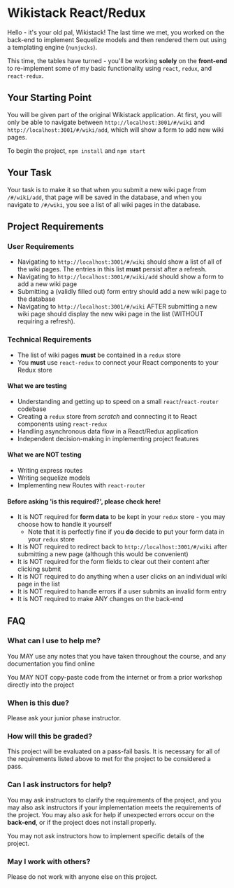 # Wikistack React/Redux

Hello - it's your old pal, Wikistack! The last time we met, you worked on the back-end to implement Sequelize models and then rendered them out using a templating engine (`nunjucks`).

This time, the tables have turned - you'll be working **solely** on the **front-end** to re-implement some of my basic functionality using `react`, `redux`, and `react-redux`.

## Your Starting Point
You will be given part of the original Wikistack application. At first, you will only be able to navigate between `http://localhost:3001/#/wiki` and `http://localhost:3001/#/wiki/add`, which will show a form to add new wiki pages.

To begin the project, `npm install` and `npm start`

## Your Task
Your task is to make it so that when you submit a new wiki page from `/#/wiki/add`, that page will be saved in the database, and when you navigate to `/#/wiki`, you see a list of all wiki pages in the database.

## Project Requirements
### User Requirements
* Navigating to `http://localhost:3001/#/wiki` should show a list of all of the wiki pages. The entries in this list **must** persist after a refresh.
* Navigating to `http://localhost:3001/#/wiki/add` should show a form to add a new wiki page
* Submitting a (validly filled out) form entry should add a new wiki page to the database
* Navigating to `http://localhost:3001/#/wiki` AFTER submitting a new wiki page should display the new wiki page in the list (WITHOUT requiring a refresh).
### Technical Requirements
* The list of wiki pages **must** be contained in a `redux` store
* You **must** use `react-redux` to connect your React components to your Redux store
#### What we are testing
* Understanding and getting up to speed on a small `react`/`react-router` codebase
* Creating a `redux` store from *scratch* and connecting it to React components using `react-redux`
* Handling asynchronous data flow in a React/Redux application
* Independent decision-making in implementing project features
#### What we are NOT testing
* Writing express routes
* Writing sequelize models
* Implementing new Routes with `react-router`

#### Before asking 'is this required?', please check here!
* It is NOT required for **form data** to be kept in your `redux` store - you may choose how to handle it yourself
  * Note that it is perfectly fine if you **do** decide to put your form data in your `redux` store
* It is NOT required to redirect back to `http://localhost:3001/#/wiki` after submitting a new page (although this would be convenient)
* It is NOT required for the form fields to clear out their content after clicking submit
* It is NOT required to do anything when a user clicks on an individual wiki page in the list
* It is NOT required to handle errors if a user submits an invalid form entry
* It is NOT required to make ANY changes on the back-end

## FAQ

### What can I use to help me?
You MAY use any notes that you have taken throughout the course, and any documentation you find online

You MAY NOT copy-paste code from the internet or from a prior workshop directly into the project

### When is this due?
Please ask your junior phase instructor.

### How will this be graded?
This project will be evaluated on a pass-fail basis. It is necessary for all of the requirements listed above to met for the project to be considered a pass.

### Can I ask instructors for help?
You may ask instructors to clarify the requirements of the project, and you may also ask instructors if your implementation meets the requirements of the project. You may also ask for help if unexpected errors occur on the **back-end**, or if the project does not install properly.

You may not ask instructors how to implement specific details of the project.

### May I work with others?
Please do not work with anyone else on this project.

